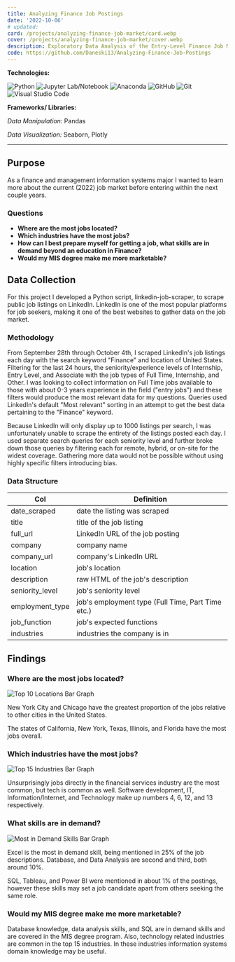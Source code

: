 ```yaml
---
title: Analyzing Finance Job Postings
date: '2022-10-06'
# updated:
card: /projects/analyzing-finance-job-market/card.webp
cover: /projects/analyzing-finance-job-market/cover.webp
description: Exploratory Data Analysis of the Entry-Level Finance Job Market
code: https://github.com/Daneski13/Analyzing-Finance-Job-Postings
---
```


<script>
    import Image from '$lib/components/markdown/Image.svelte';
    import Anchor from '$lib/components/markdown/Anchor.svelte';
    import Plotly from '$lib/components/markdown/Plotly.svelte';
</script>

**Technologies:**

![Python](https://img.shields.io/badge/python-3670A0?style=for-the-badge&logo=python&logoColor=ffdd54)
![Jupyter Lab/Notebook](https://img.shields.io/badge/jupyter-%23FA0F00.svg?style=for-the-badge&logo=jupyter&logoColor=white)
![Anaconda](https://img.shields.io/badge/Anaconda-%2344A833.svg?style=for-the-badge&logo=anaconda&logoColor=white)
![GitHub](https://img.shields.io/badge/github-%23121011.svg?style=for-the-badge&logo=github&logoColor=white)
![Git](https://img.shields.io/badge/git-%23F05033.svg?style=for-the-badge&logo=git&logoColor=white)
![Visual Studio Code](https://img.shields.io/badge/Visual%20Studio%20Code-0078d7.svg?style=for-the-badge&logo=visual-studio-code&logoColor=white)

**Frameworks/ Libraries:**

_Data Manipulation:_ Pandas

_Data Visualization:_ Seaborn, Plotly

---

## Purpose

As a finance and management information systems major I wanted to learn more about the current (2022) job market before entering within the next couple years.

### Questions

- **Where are the most jobs located?**
- **Which industries have the most jobs?**
- **How can I best prepare myself for getting a job, what skills are in demand beyond an education in Finance?**
- **Would my MIS degree make me more marketable?**

## Data Collection

For this project I developed a Python script, <Anchor href="/projects/linkedin-scraper" target="_blank">linkedin-job-scraper</Anchor>, to scrape public job listings on LinkedIn. LinkedIn is one of the most popular platforms for job seekers, making it one of the best websites to gather data on the job market.

### Methodology

From September 28th through October 4th, I scraped LinkedIn's job listings each day with the search keyword "Finance" and location of United States. Filtering for the last 24 hours, the seniority/experience levels of Internship, Entry Level, and Associate with the job types of Full Time, Internship, and Other. I was looking to collect information on Full Time jobs available to those with about 0-3 years experience in the field ("entry jobs") and these filters would produce the most relevant data for my questions. Queries used LinkedIn's default "Most relevant" sorting in an attempt to get the best data pertaining to the "Finance" keyword.

Because LinkedIn will only display up to 1000 listings per search, I was unfortunately unable to scrape the entirety of the listings posted each day. I used separate search queries for each seniority level and further broke down those queries by filtering each for remote, hybrid, or on-site for the widest coverage. Gathering more data would not be possible without using highly specific filters introducing bias.

### Data Structure

| Col             | Definition                                        |
| --------------- | ------------------------------------------------- |
| date_scraped    | date the listing was scraped                      |
| title           | title of the job listing                          |
| full_url        | LinkedIn URL of the job posting                   |
| company         | company name                                      |
| company_url     | company's LinkedIn URL                            |
| location        | job's location                                    |
| description     | raw HTML of the job's description                 |
| seniority_level | job's seniority level                             |
| employment_type | job's employment type (Full Time, Part Time etc.) |
| job_function    | job's expected functions                          |
| industries      | industries the company is in                      |

## Findings

### Where are the most jobs located?

<Image src='/projects/analyzing-finance-job-market/locations.webp' alt='Top 10 Locations Bar Graph' caption='Visualized with Seaborn'/>

New York City and Chicago have the greatest proportion of the jobs relative to other cities in the United States.

<Plotly backupImageSrc='/projects/analyzing-finance-job-market/states.webp' src='/projects/analyzing-finance-job-market/states.html' alt='Job Listings by State Map' caption='Visualized with Plotly'/>

The states of California, New York, Texas, Illinois, and Florida have the most jobs overall.

### Which industries have the most jobs?

<Image src='/projects/analyzing-finance-job-market/industries.webp' alt='Top 15 Industries Bar Graph' caption='Visualized with Seaborn'/>

Unsurprisingly jobs directly in the financial services industry are the most common, but tech is common as well. Software development, IT, Information/Internet, and Technology make up numbers 4, 6, 12, and 13 respectively.

### What skills are in demand?

<Image src='/projects/analyzing-finance-job-market/skills.webp' alt='Most in Demand Skills Bar Graph' caption='Visualized with Seaborn'/>

Excel is the most in demand skill, being mentioned in 25% of the job descriptions. Database, and Data Analysis are second and third, both around 10%.

SQL, Tableau, and Power BI were mentioned in about 1% of the postings, however these skills may set a job candidate apart from others seeking the same role.

### Would my MIS degree make me more marketable?

Database knowledge, data analysis skills, and SQL are in demand skills and are covered in the MIS degree program. Also, technology related industries are common in the top 15 industries. In these industries information systems domain knowledge may be useful.
